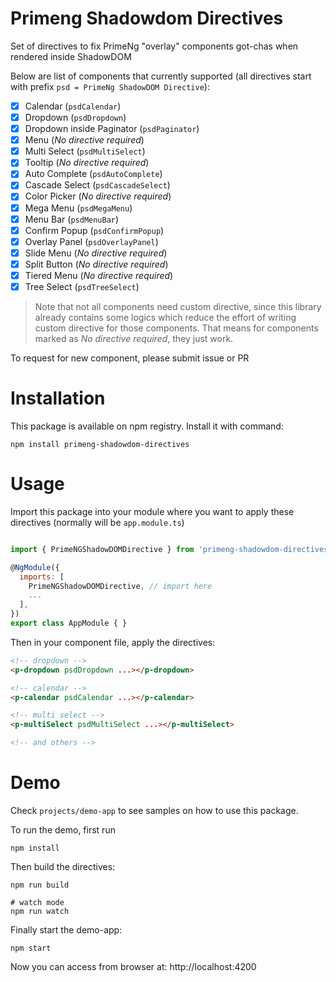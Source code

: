 # Primeng Shadowdom Directives
Set of directives to fix PrimeNg "overlay" components got-chas when rendered inside ShadowDOM

Below are list of components that currently supported (all directives start with prefix `psd = PrimeNg ShadowDOM Directive`):
- [x] Calendar (`psdCalendar`)
- [x] Dropdown (`psdDropdown`)
- [x] Dropdown inside Paginator (`psdPaginator`)
- [x] Menu (*No directive required*)
- [x] Multi Select (`psdMultiSelect`)
- [x] Tooltip (*No directive required*)
- [x] Auto Complete (`psdAutoComplete`)
- [x] Cascade Select (`psdCascadeSelect`)
- [x] Color Picker (*No directive required*)
- [x] Mega Menu (`psdMegaMenu`)
- [x] Menu Bar (`psdMenuBar`)
- [x] Confirm Popup (`psdConfirmPopup`)
- [x] Overlay Panel (`psdOverlayPanel`)
- [x] Slide Menu (*No directive required*)
- [x] Split Button (*No directive required*)
- [x] Tiered Menu (*No directive required*)
- [x] Tree Select (`psdTreeSelect`)
> Note that not all components need custom directive, since this library already contains some logics which reduce the effort of writing custom directive for those components. That means for components marked as *No directive required*, they just work.

To request for new component, please submit issue or PR
# Installation
This package is available on npm registry. Install it with command:
```
npm install primeng-shadowdom-directives
```
# Usage
Import this package into your module where you want to apply these directives (normally will be `app.module.ts`)
```js

import { PrimeNGShadowDOMDirective } from 'primeng-shadowdom-directives';

@NgModule({
  imports: [
    PrimeNGShadowDOMDirective, // import here
    ...
  ],
})
export class AppModule { }
```
Then in your component file, apply the directives:
```html
<!-- dropdown -->
<p-dropdown psdDropdown ...></p-dropdown>

<!-- calendar -->
<p-calendar psdCalendar ...></p-calendar>

<!-- multi select -->
<p-multiSelect psdMultiSelect ...></p-multiSelect>

<!-- and others -->
```
# Demo
Check `projects/demo-app` to see samples on how to use this package.

To run the demo, first run
```
npm install
```
Then build the directives:
```
npm run build

# watch mode
npm run watch
```
Finally start the demo-app:
```
npm start
```
Now you can access from browser at: http://localhost:4200